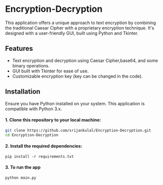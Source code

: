 #                                                   __Encryption-Decryption__

This application offers a unique approach to text encryption by combining the traditional Caesar Cipher with a proprietary encryption technique. It's designed with a user-friendly GUI, built using Python and Tkinter.

## Features

- Text encryption and decryption using Caesar Cipher,base64, and some binary operations.
- GUI built with Tkinter for ease of use.
- Customizable encryption key (key can be changed in the code).

## Installation

Ensure you have Python installed on your system. This application is compatible with Python 3.x.

#### **1. Clone this repository to your local machine:**

```bash
git clone https://github.com/srijankulal/Encryption-Decryption.git
cd Encryption-Decryption
```
#### **2. Install the required dependencies:**

```
pip install -r requirements.txt
```
#### **3. To run the app**
```
python main.py
```

